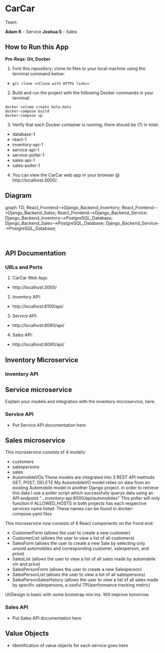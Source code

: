 # CarCar

Team:

**Adam K** - Service
**Joshua S** - Sales

## How to Run this App

**Pre-Reqs: Git, Docker**
​
1. Fork this repository; clone its files to your local machine using the terminal command below:
- `git clone <<Clone with HTTPS link>>`
​
2. Build and run the project with the following Docker commands in your terminal:
```
docker volume create beta-data
docker-compose build
docker-compose up
```
3. Verify that each Docker container is running; there should be (7) in total:
- database-1
- react-1
- inventory-api-1
- service-api-1
- service-poller-1
- sales-api-1
- sales-poller-1
​
4. You can view the CarCar web app in your browser @ http://localhost:3000/.
​
## Diagram
 graph TD;
  React_Frontend-->Django_Backend_Inventory;
  React_Frontend-->Django_Backend_Sales;
  React_Frontend-->Django_Backend_Service;
  Django_Backend_Inventory-->PostgreSQL_Database;
  Django_Backend_Sales-->PostgreSQL_Database;
  Django_Backend_Service-->PostgreSQL_Database;

​
## API Documentation

### URLs and Ports

1. CarCar Web App:
- http://localhost:3000/

2. Inventory API:
- http://localhost:8100/api/

3. Service API:
- http://localhost:8080/api/

4. Sales API:
- http://localhost:8090/api/

## Inventory Microservice

### Inventory API

## Service microservice

Explain your models and integration with the inventory
microservice, here.

### Service API
 - Put Service API documentation here

## Sales microservice

This microservice consists of 4 models:
- customers
- salespersons
- sales
- AutomobileVOs
These models are integrated into 3 REST API methods GET, POST, DELETE
My AutomobileVO model relies on data from an existing Automobile model in another Django project.
in order to retrieve this data I use a poller script which successfully querys data using an API endpoint "...inventory-api:8000/api/automobiles"
This poller will only function if ALLOWED_HOSTS in both projects has each respective services name listed. These names can be found in docker-compose.yaml files

This microservice now consists of 6 React components on the frond end:
- CustomerForm (allows the user to create a new customer)
- CustomerList (allows the user to view a list of all customers)
- SalesForm    (allows the user to create a new Sale by selecting only unsold automobiles and corresponding customer, salesperson, and price)
- SalesList    (allows the user to view a list of all sales made by automobile vin and price)
- SalesPersonForm (allows the user to create a new Salesperson)
- SalesPersonList (allows the user to view a list of all salespersons)
- SalesPersonSalesHistory (allows the user to view a list of all sales made by specific salespersons, a useful TPI/performance tracking metric)

UI/Design is basic with some bootstrap mix-ins. Will improve tomorrow.

### Sales API
 - Put Sales API documentation here

## Value Objects
 - Identification of value objects for each service goes here
